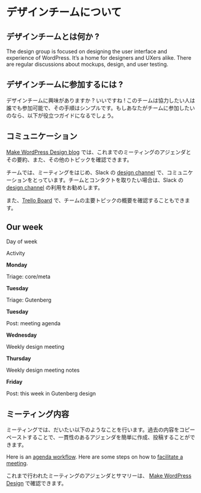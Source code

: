 <!-- # About the team -->
# デザインチームについて


 <!-- ## What is the Design Team? -->
## デザインチームとは何か ?

The design group is focused on designing the user interface and experience of WordPress. It’s a home for designers and UXers alike. There are regular discussions about mockups, design, and user testing.

<!-- ## How to get involved? -->
## デザインチームに参加するには ?

<!-- Are you interested in joining the Design Team? Great! The team is open to anyone who wants to help out, and the process is simple. If you would like to join the team here is a useful guide. -->
デザインチームに興味がありますか ? いいですね ! このチームは協力したい人は誰でも参加可能で、その手順はシンプルです。もしあなたがチームに参加したいのなら、以下が役立つガイドになるでしょう。

<!-- ## Communication -->
## コミュニケーション

<!-- The [Make WordPress Design blog](https://make.wordpress.org/design/) is where you’ll find meeting agendas and summaries and occasionally other topics. -->
[Make WordPress Design blog](https://make.wordpress.org/design/) では、これまでのミーティングのアジェンダとその要約、また、その他のトピックを確認できます。

<!-- We communicate during meetings and asynchronously in the Slack [design channel](http://wordpress.slack.com/messages/design/). This is the best way to contact the team. -->
チームでは、ミーティングをはじめ、Slack の [design channel](http://wordpress.slack.com/messages/design/) で、コミュニケーションをとっています。チームとコンタクトを取りたい場合は、Slack の [design channel](http://wordpress.slack.com/messages/design/) の利用をお勧めします。

<!-- You can also view our [Trello Board](https://trello.com/c/RrAyxp7T) to get an overview of the major topics for the Design Team. -->
また、[Trello Board](https://trello.com/c/RrAyxp7T) で、チームの主要トピックの概要を確認することもできます。

## Our week

Day of week

Activity

**Monday**

Triage: core/meta

**Tuesday**

Triage: Gutenberg

**Tuesday**

Post: meeting agenda

**Wednesday**

Weekly design meeting

**Thursday**

Weekly design meeting notes

**Friday**

Post: this week in Gutenberg design

<!-- ## Meeting Structure -->
## ミーティング内容



<!-- Meetings follow this typical structure. Being able to copy and paste the basic meeting structure will make generating and posting agendas easier and more consistent. -->
ミーティングでは、だいたい以下のようなことを行います。過去の内容をコピーペーストすることで、一貫性のあるアジェンダを簡単に作成、投稿することができます。

Here is an [agenda workflow](https://make.wordpress.org/design/handbook/workflows/weekly-meeting-agenda/). Here are some steps on how to [facilitate a meeting](https://make.wordpress.org/design/handbook/workflows/weekly-meeting-facilitating/).

<!-- Both the agendas and meeting summary notes are linked from [Make WordPress Design](https://make.wordpress.org/design/). -->
これまで行われたミーティングのアジェンダとサマリーは、 [Make WordPress Design](https://make.wordpress.org/design/) で確認できます。
